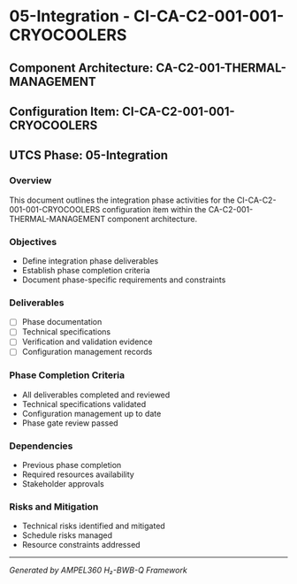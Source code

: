 # 05-Integration - CI-CA-C2-001-001-CRYOCOOLERS

## Component Architecture: CA-C2-001-THERMAL-MANAGEMENT
## Configuration Item: CI-CA-C2-001-001-CRYOCOOLERS
## UTCS Phase: 05-Integration

### Overview
This document outlines the integration phase activities for the CI-CA-C2-001-001-CRYOCOOLERS configuration item within the CA-C2-001-THERMAL-MANAGEMENT component architecture.

### Objectives
- Define integration phase deliverables
- Establish phase completion criteria
- Document phase-specific requirements and constraints

### Deliverables
- [ ] Phase documentation
- [ ] Technical specifications
- [ ] Verification and validation evidence
- [ ] Configuration management records

### Phase Completion Criteria
- All deliverables completed and reviewed
- Technical specifications validated
- Configuration management up to date
- Phase gate review passed

### Dependencies
- Previous phase completion
- Required resources availability
- Stakeholder approvals

### Risks and Mitigation
- Technical risks identified and mitigated
- Schedule risks managed
- Resource constraints addressed

---
*Generated by AMPEL360 H₂-BWB-Q Framework*
